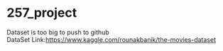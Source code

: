 # 257_project

Dataset is too big to push to github  
DataSet Link:https://www.kaggle.com/rounakbanik/the-movies-dataset
